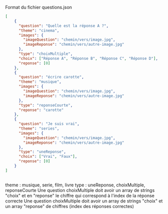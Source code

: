 Format du fichier questions.json

```json
[
    {
      "question": "Quelle est la réponse A ?",
      "theme": "cinema",
      "images": {
        "imageQuestion": "chemin/vers/image.jpg",
        "imageReponse": "chemin/vers/autre-image.jpg"
      },
      "type": "choixMultiple",
      "choix": ["Réponse A", "Réponse B", "Réponse C", "Réponse D"],
      "reponse": [0]
    },
    {
      "question": "écrire carotte",
      "theme": "musique",
      "images": {
        "imageQuestion": "chemin/vers/image.jpg",
        "imageReponse": "chemin/vers/autre-image.jpg"
      },
      "type": "reponseCourte",
      "reponse": "carotte"
    },
    {
      "question": "Je suis vrai",
      "theme": "series",
      "images": {
        "imageQuestion": "chemin/vers/image.jpg",
        "imageReponse": "chemin/vers/autre-image.jpg"
      },
      "type": "uneReponse",
      "choix": ["Vrai", "Faux"],
      "reponse": [0]
    }
]
  
```

theme : musique, serie, film, livre
type : uneReponse, choixMultiple, reponseCourte
Une question choixMultiple doit avoir un array de strings "choix" et en "reponse" le chiffre qui correspond à l'index de la réponse correcte 
Une question choixMultiple doit avoir un array de strings "choix" et un array "reponse" de chiffres (index des réponses correctes)